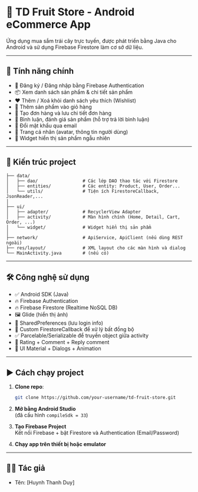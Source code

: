 # 🍇 TD Fruit Store - Android eCommerce App

Ứng dụng mua sắm trái cây trực tuyến, được phát triển bằng Java cho Android và sử dụng Firebase Firestore làm cơ sở dữ liệu.

---

## 🚀 Tính năng chính

- 👤 Đăng ký / Đăng nhập bằng Firebase Authentication
- 📦 Xem danh sách sản phẩm & chi tiết sản phẩm
- ❤️ Thêm / Xoá khỏi danh sách yêu thích (Wishlist)
- 🛒 Thêm sản phẩm vào giỏ hàng
- 🧾 Tạo đơn hàng và lưu chi tiết đơn hàng
- 💬 Bình luận, đánh giá sản phẩm (hỗ trợ trả lời bình luận)
- 🔐 Đổi mật khẩu qua email
- 👤 Trang cá nhân (avatar, thông tin người dùng)
- 🔄 Widget hiển thị sản phẩm ngẫu nhiên

---

## 🧱 Kiến trúc project

```
├── data/
│   ├── dao/                 # Các lớp DAO thao tác với Firestore
│   ├── entities/            # Các entity: Product, User, Order...
│   └── utils/               # Tiện ích FirestoreCallback, JsonReader,...
│
├── ui/
│   ├── adapter/             # RecyclerView Adapter
│   ├── activity/            # Màn hình chính (Home, Detail, Cart, Order, ...)
│   └── widget/              # Widget hiển thị sản phẩm
│
├── network/                 # ApiService, ApiClient (nếu dùng REST ngoài)
├── res/layout/              # XML layout cho các màn hình và dialog
└── MainActivity.java        # (nếu có)
```

---

## 🛠️ Công nghệ sử dụng

- ✅ Android SDK (Java)
- 🔥 Firebase Authentication
- 🔥 Firebase Firestore (Realtime NoSQL DB)
- 🖼 Glide (hiển thị ảnh)
- 🎯 SharedPreferences (lưu login info)
- 🔄 Custom FirestoreCallback để xử lý bất đồng bộ
- ✅ Parcelable/Serializable để truyền object giữa activity
- 🧠 Rating + Comment + Reply comment
- 🎨 UI Material + Dialogs + Animation

---

## ▶️ Cách chạy project

1. **Clone repo**:
   ```bash
   git clone https://github.com/your-username/td-fruit-store.git
   ```

2. **Mở bằng Android Studio**  
   (đã cấu hình `compileSdk = 33`)

3. **Tạo Firebase Project**  
   Kết nối Firebase + bật Firestore và Authentication (Email/Password)

4. **Chạy app trên thiết bị hoặc emulator**

---

## 👨‍💻 Tác giả

- Tên: [Huynh Thanh Duy]
